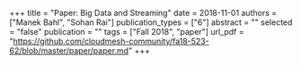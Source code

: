 +++
title = "Paper: Big Data and Streaming"
date = 2018-11-01
authors = ["Manek Bahl", "Sohan Rai"]
publication_types = ["6"]
abstract = ""
selected = "false"
publication = ""
tags = ["Fall 2018", "paper"]
url_pdf = "https://github.com/cloudmesh-community/fa18-523-62/blob/master/paper/paper.md"
+++

